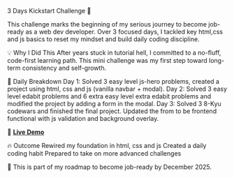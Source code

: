 3 Days Kickstart Challenge 🚀

This challenge marks the beginning of my serious journey to become job-ready as a web dev developer. Over 3 focused days, I tackled key html,css and js basics to reset my mindset and build daily coding discipline.

💡 Why I Did This
After years stuck in tutorial hell, I committed to a no-fluff, code-first learning path. This mini challenge was my first step toward long-term consistency and self-growth.

📅 Daily Breakdown
Day 1: Solved 3 easy level js-hero problems, created a project using html, css and js (vanilla navbar + modal).
Day 2: Solved 3 easy level edabit problems and 6 extra easy level extra edabit problems and modified the project by adding a form in the modal.
Day 3: Solved 3 8-Kyu codewars and finished the final project. Updated the from to be frontend functional with js validation and background overlay.

🚀 **[Live Demo](https://panchajanyacodes.github.io/vanilla-navbar-modal-signup-form/)** 

🔥 Outcome
Rewired my foundation in html, css and js
Created a daily coding habit
Prepared to take on more advanced challenges

🧠 This is part of my roadmap to become job-ready by December 2025.
